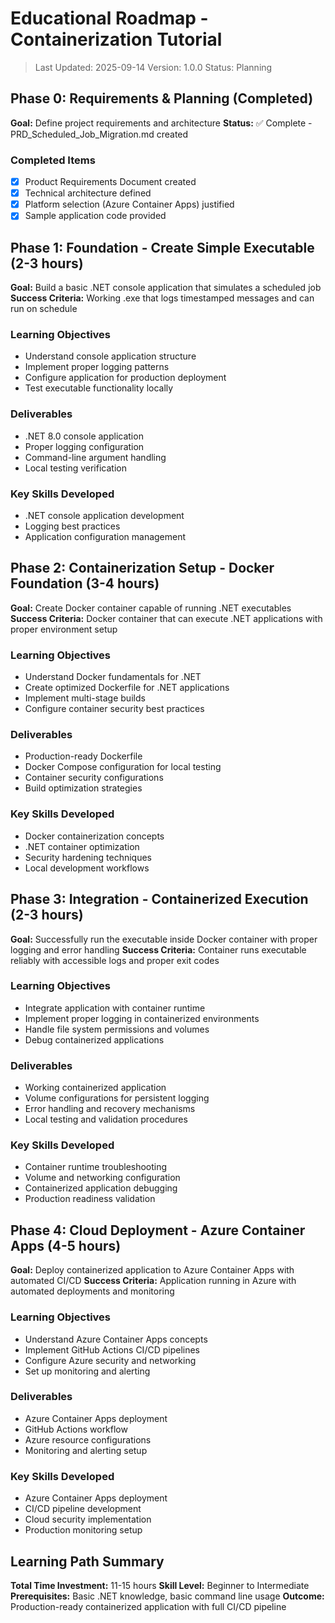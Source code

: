 # Educational Roadmap - Containerization Tutorial

> Last Updated: 2025-09-14
> Version: 1.0.0
> Status: Planning

## Phase 0: Requirements & Planning (Completed)

**Goal:** Define project requirements and architecture
**Status:** ✅ Complete - PRD_Scheduled_Job_Migration.md created

### Completed Items
- [x] Product Requirements Document created
- [x] Technical architecture defined
- [x] Platform selection (Azure Container Apps) justified
- [x] Sample application code provided

## Phase 1: Foundation - Create Simple Executable (2-3 hours)

**Goal:** Build a basic .NET console application that simulates a scheduled job
**Success Criteria:** Working .exe that logs timestamped messages and can run on schedule

### Learning Objectives
- Understand console application structure
- Implement proper logging patterns
- Configure application for production deployment
- Test executable functionality locally

### Deliverables
- .NET 8.0 console application
- Proper logging configuration
- Command-line argument handling
- Local testing verification

### Key Skills Developed
- .NET console application development
- Logging best practices
- Application configuration management

## Phase 2: Containerization Setup - Docker Foundation (3-4 hours)

**Goal:** Create Docker container capable of running .NET executables
**Success Criteria:** Docker container that can execute .NET applications with proper environment setup

### Learning Objectives
- Understand Docker fundamentals for .NET
- Create optimized Dockerfile for .NET applications
- Implement multi-stage builds
- Configure container security best practices

### Deliverables
- Production-ready Dockerfile
- Docker Compose configuration for local testing
- Container security configurations
- Build optimization strategies

### Key Skills Developed
- Docker containerization concepts
- .NET container optimization
- Security hardening techniques
- Local development workflows

## Phase 3: Integration - Containerized Execution (2-3 hours)

**Goal:** Successfully run the executable inside Docker container with proper logging and error handling
**Success Criteria:** Container runs executable reliably with accessible logs and proper exit codes

### Learning Objectives
- Integrate application with container runtime
- Implement proper logging in containerized environments
- Handle file system permissions and volumes
- Debug containerized applications

### Deliverables
- Working containerized application
- Volume configurations for persistent logging
- Error handling and recovery mechanisms
- Local testing and validation procedures

### Key Skills Developed
- Container runtime troubleshooting
- Volume and networking configuration
- Containerized application debugging
- Production readiness validation

## Phase 4: Cloud Deployment - Azure Container Apps (4-5 hours)

**Goal:** Deploy containerized application to Azure Container Apps with automated CI/CD
**Success Criteria:** Application running in Azure with automated deployments and monitoring

### Learning Objectives
- Understand Azure Container Apps concepts
- Implement GitHub Actions CI/CD pipelines
- Configure Azure security and networking
- Set up monitoring and alerting

### Deliverables
- Azure Container Apps deployment
- GitHub Actions workflow
- Azure resource configurations
- Monitoring and alerting setup

### Key Skills Developed
- Azure Container Apps deployment
- CI/CD pipeline development
- Cloud security implementation
- Production monitoring setup

## Learning Path Summary

**Total Time Investment:** 11-15 hours
**Skill Level:** Beginner to Intermediate
**Prerequisites:** Basic .NET knowledge, basic command line usage
**Outcome:** Production-ready containerized application with full CI/CD pipeline